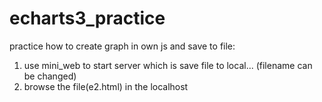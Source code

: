# echarts3_practice

practice how to create graph in own js and save to file:

1. use mini_web to start server which is save file to local... (filename can be changed)
2. browse the file(e2.html) in the localhost

